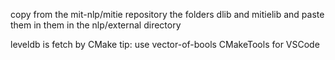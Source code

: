 copy from the mit-nlp/mitie repository the folders dlib and mitielib
and paste them in them in the nlp/external directory

leveldb is fetch by CMake
 tip: use vector-of-bools CMakeTools for VSCode

